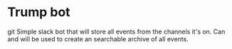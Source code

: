 # Trump bot
git
Simple slack bot that will store all events from the channels it's on. Can and will be used to create an searchable
archive of all events.